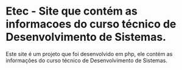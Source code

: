 # Etec  -  Site que contém as  informacoes do curso técnico de Desenvolvimento de Sistemas.
Este site é um projeto que foi desenvolvido em php, ele contém as informações do curso técnico de Desenvolvimento de Sistemas.
